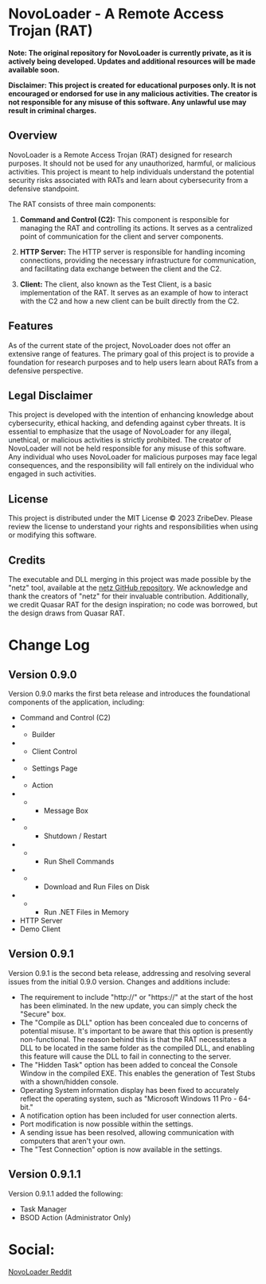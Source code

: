 # NovoLoader - A Remote Access Trojan (RAT)

**Note: The original repository for NovoLoader is currently private, as it is actively being developed. Updates and additional resources will be made available soon.**

**Disclaimer: This project is created for educational purposes only. It is not encouraged or endorsed for use in any malicious activities. The creator is not responsible for any misuse of this software. Any unlawful use may result in criminal charges.**

## Overview

NovoLoader is a Remote Access Trojan (RAT) designed for research purposes. It should not be used for any unauthorized, harmful, or malicious activities. This project is meant to help individuals understand the potential security risks associated with RATs and learn about cybersecurity from a defensive standpoint.

The RAT consists of three main components:

1. **Command and Control (C2):** This component is responsible for managing the RAT and controlling its actions. It serves as a centralized point of communication for the client and server components.

2. **HTTP Server:** The HTTP server is responsible for handling incoming connections, providing the necessary infrastructure for communication, and facilitating data exchange between the client and the C2.

3. **Client:** The client, also known as the Test Client, is a basic implementation of the RAT. It serves as an example of how to interact with the C2 and how a new client can be built directly from the C2.

## Features

As of the current state of the project, NovoLoader does not offer an extensive range of features. The primary goal of this project is to provide a foundation for research purposes and to help users learn about RATs from a defensive perspective.

## Legal Disclaimer

This project is developed with the intention of enhancing knowledge about cybersecurity, ethical hacking, and defending against cyber threats. It is essential to emphasize that the usage of NovoLoader for any illegal, unethical, or malicious activities is strictly prohibited. The creator of NovoLoader will not be held responsible for any misuse of this software. Any individual who uses NovoLoader for malicious purposes may face legal consequences, and the responsibility will fall entirely on the individual who engaged in such activities.

## License

This project is distributed under the MIT License © 2023 ZribeDev. Please review the license to understand your rights and responsibilities when using or modifying this software.

## Credits

The executable and DLL merging in this project was made possible by the "netz" tool, available at the [netz GitHub repository](https://github.com/madebits/msnet-netz-compressor). We acknowledge and thank the creators of "netz" for their invaluable contribution. Additionally, we credit Quasar RAT for the design inspiration; no code was borrowed, but the design draws from Quasar RAT.

# Change Log
## Version 0.9.0
Version 0.9.0 marks the first beta release and introduces the foundational components of the application, including:
* Command and Control (C2)
* * Builder
* * Client Control
* * Settings Page
* * Action
* * * Message Box
* * * Shutdown / Restart
* * * Run Shell Commands
* * * Download and Run Files on Disk
* * * Run .NET Files in Memory
* HTTP Server
* Demo Client

## Version 0.9.1
Version 0.9.1 is the second beta release, addressing and resolving several issues from the initial 0.9.0 version. Changes and additions include:
* The requirement to include "http://" or "https://" at the start of the host has been eliminated. In the new update, you can simply check the "Secure" box.
* The "Compile as DLL" option has been concealed due to concerns of potential misuse. It's important to be aware that this option is presently non-functional. The reason behind this is that the RAT necessitates a DLL to be located in the same folder as the compiled DLL, and enabling this feature will cause the DLL to fail in connecting to the server.
* The "Hidden Task" option has been added to conceal the Console Window in the compiled EXE. This enables the generation of Test Stubs with a shown/hidden console.
* Operating System information display has been fixed to accurately reflect the operating system, such as "Microsoft Windows 11 Pro - 64-bit."
* A notification option has been included for user connection alerts.
* Port modification is now possible within the settings.
* A sending issue has been resolved, allowing communication with computers that aren't your own.
* The "Test Connection" option is now available in the settings.

## Version 0.9.1.1
Version 0.9.1.1 added the following:
* Task Manager
* BSOD Action (Administrator Only)

# Social:
[NovoLoader Reddit](https://www.reddit.com/r/novoloader)

